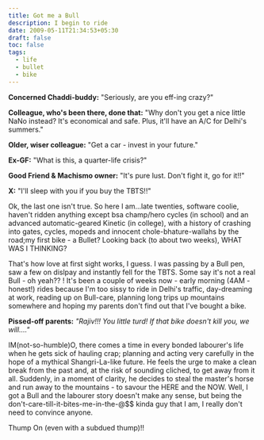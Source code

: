 ```yaml
---
title: Got me a Bull
description: I begin to ride
date: 2009-05-11T21:34:53+05:30
draft: false
toc: false
tags:
  - life
  - bullet
  - bike
---
```


**Concerned Chaddi-buddy:** "Seriously, are you eff-ing crazy?"

**Colleague, who's been there, done that:** "Why don't you get a nice little NaNo instead? It's economical and safe. Plus, it'll have an A/C for Delhi's summers."

**Older, wiser colleague:** "Get a car - invest in your future."

**Ex-GF:** "What is this, a quarter-life crisis?"

**Good Friend & Machismo owner:** "It's pure lust. Don't fight it, go for it!!"

**X:** "I'll sleep with you if you buy the TBTS!!"

Ok, the last one isn't true. So here I am...late twenties, software coolie, haven't ridden anything except bsa champ/hero cycles (in school) and an advanced automatic-geared Kinetic (in college), with a history of crashing into gates, cycles, mopeds and innocent chole-bhature-wallahs by the road;my first bike - a Bullet? Looking back (to about two weeks), WHAT WAS I THINKING?

That's how love at first sight works, I guess. I was passing by a Bull pen, saw a few on dislpay and instantly fell for the TBTS. Some say it's not a real Bull - oh yeah?? !
It's been a couple of weeks now - early morning (4AM - honest!) rides because I'm too sissy to ride in Delhi's traffic, day-dreaming at work, reading up on Bull-care, planning long trips up mountains somewhere and hoping my parents don't find out that I've bought a bike.

**Pissed-off parents:** _"Rajiv!!! You little turd! If that bike doesn't kill you, we will...."_

IM(not-so-humble)O, there comes a time in every bonded labourer's life when he gets sick of hauling crap; planning and acting very carefully in the hope of a mythical Shangri-La-like future. He feels the urge to make a clean break from the past and, at the risk of sounding cliched, to get away from it all. Suddenly, in a moment of clarity, he decides to steal the master's horse and run away to the mountains - to savour the HERE and the NOW.
Well, I got a Bull and the labourer story doesn't make any sense, but being the don't-care-till-it-bites-me-in-the-@$$ kinda guy that I am, I really don't need to convince anyone.

Thump On (even with a subdued thump)!!